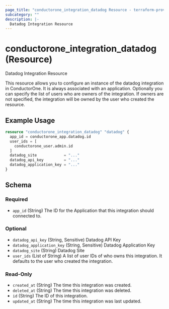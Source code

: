 ```yaml
---
page_title: "conductorone_integration_datadog Resource - terraform-provider-conductorone"
subcategory: ""
description: |-
  Datadog Integration Resource
---
```


# conductorone_integration_datadog (Resource)

Datadog Integration Resource

This resource allows you to configure an instance of the datadog integration in ConductorOne.
It is always associated with an application. Optionally you can specify the list of users who are owners of the integration.
If owners are not specified, the integration will be owned by the user who created the resource.

## Example Usage

```terraform
resource "conductorone_integration_datadog" "datadog" {
  app_id = conductorone_app.datadog.id
  user_ids = [
    conductorone_user.admin.id
  ]
  datadog_site            = "..."
  datadog_api_key         = "..."
  datadog_application_key = "..."
}
```

<!-- schema generated by tfplugindocs -->
## Schema

### Required

- `app_id` (String) The ID for the Application that this integration should connected to.

### Optional

- `datadog_api_key` (String, Sensitive) Datadog API Key
- `datadog_application_key` (String, Sensitive) Datadog Application Key
- `datadog_site` (String) Datadog Site
- `user_ids` (List of String) A list of user IDs of who owns this integration. It defaults to the user who created the integration.

### Read-Only

- `created_at` (String) The time this integration was created.
- `deleted_at` (String) The time this integration was deleted.
- `id` (String) The ID of this integration.
- `updated_at` (String) The time this integration was last updated.
